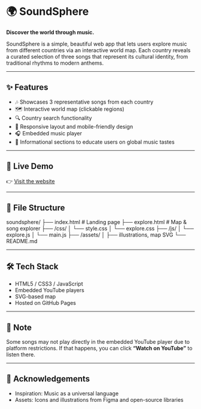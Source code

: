 # 🌍 SoundSphere

**Discover the world through music.**

SoundSphere is a simple, beautiful web app that lets users explore music from different countries via an interactive world map. Each country reveals a curated selection of three songs that represent its cultural identity, from traditional rhythms to modern anthems.

---

## ✨ Features

- 🎶 Showcases 3 representative songs from each country
- 🗺️ Interactive world map (clickable regions)
- 🔍 Country search functionality
- 📱 Responsive layout and mobile-friendly design
- 🎧 Embedded music player
- 🧭 Informational sections to educate users on global music tastes

---

## 🚀 Live Demo

👉 [Visit the website](https://mostafaswe.github.io/SoundSphere/home.html)

---

## 📁 File Structure

soundsphere/
├── index.html # Landing page
├── explore.html # Map & song explorer
├── /css/
│ └── style.css
│ └── explore.css
├── /js/
│ └── explore.js
│ └── main.js
├── /assets/
│ ├── illustrations, map SVG
└── README.md


---

## 🛠️ Tech Stack

- HTML5 / CSS3 / JavaScript
- Embedded YouTube players
- SVG-based map 
- Hosted on GitHub Pages

---

## 📌 Note

Some songs may not play directly in the embedded YouTube player due to platform restrictions. If that happens, you can click **“Watch on YouTube”** to listen there.



---

## 🙏 Acknowledgements

- Inspiration: Music as a universal language
- Assets: Icons and illustrations from Figma and open-source libraries
